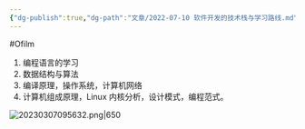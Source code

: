 ```yaml
---
{"dg-publish":true,"dg-path":"文章/2022-07-10 软件开发的技术栈与学习路线.md","permalink":"/文章/2022-07-10 软件开发的技术栈与学习路线/"}
---
```


#Ofilm 

1. 编程语言的学习
2. 数据结构与算法
3. 编译原理，操作系统，计算机网络
4. 计算机组成原理，Linux 内核分析，设计模式，编程范式。

![20230307095632.png|650](/img/user/0.Asset/resource/20230307095632.png)